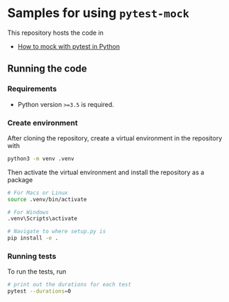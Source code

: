 # Samples for using `pytest-mock`

This repository hosts the code in  

* [How to mock with pytest in Python](https://changhsinlee.com/pytest-mock/)

## Running the code

### Requirements

* Python version `>=3.5` is required.

### Create environment

After cloning the repository, create a virtual environment in the repository with

```sh
python3 -m venv .venv
```

Then activate the virtual environment and install the repository as a package

```sh
# For Macs or Linux
source .venv/bin/activate

# For Windows
.venv\Scripts\activate

# Navigate to where setup.py is
pip install -e .
```

### Running tests

To run the tests, run

```sh
# print out the durations for each test
pytest --durations=0
```